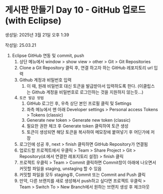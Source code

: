# 게시판 만들기 Day 10 - GitHub 업로드(with Eclipse)

생성일: 2025년 3월 21일 오후 1:39

작성일: 25.03.21

1. Eclipse GitHub 연동 및 commit, push
    1. 상단 메뉴에서 window > show view > other > Git > Git Repositories
    2. Clone a Git Repository 클릭 후, 연결 하고자 하는 GitHub 레포지토리 url 입력
    3. Github 계정과 비밀번호 입력
        1. 이 때, 원래 비밀번호 대신 토큰을 발급받아서 입력하도록 한다. (이클립스는 Github 계정을 비밀번호로 로그인하는 것을 지원하지 않는듯…)
    4. `토큰 발급 방법`
        1. GitHub 로그인 후, 우측 상단 본인 프로필 클릭 및 Settings
        2. 좌측 메뉴에서 맨 아래 Developer settings > Personal access Tokens > Tokens (classic)
        3. Generate new token > Generate new token (classic)
        4. 필요한 권한 체크 후 Generate token 클릭하여 토큰 생성
        5. 토큰이 생성되면 해당 토큰을 복사하여 메모장에 붙여넣기 후 어딘가에 저장
    5. 로그인에 성공 후, next > finish 클릭하면 GitHub Repository가 연결됨
    6. 업로드할 프로젝트에서 우클릭 > Team > Share Project > Git > Repository(d.에서 연결한 레포지토리 설정) > finish 클릭
    7. 프로젝트 우클릭 > Team > Commit 클릭하면 Commit창이 아래에 나오면서 커밋할 파일을 staging, unstaging 할 수 있음
    8. 커밋할 파일을 모두 staging후, Commit 또는 Commit and Push 클릭
    9. 만약, 다른 브랜치를 새로 생성해서 push하고 싶다면 프로젝트 우클릭 > Team > Switch To > New Branch에서 원하는 브랜치 생성 후 체크아웃